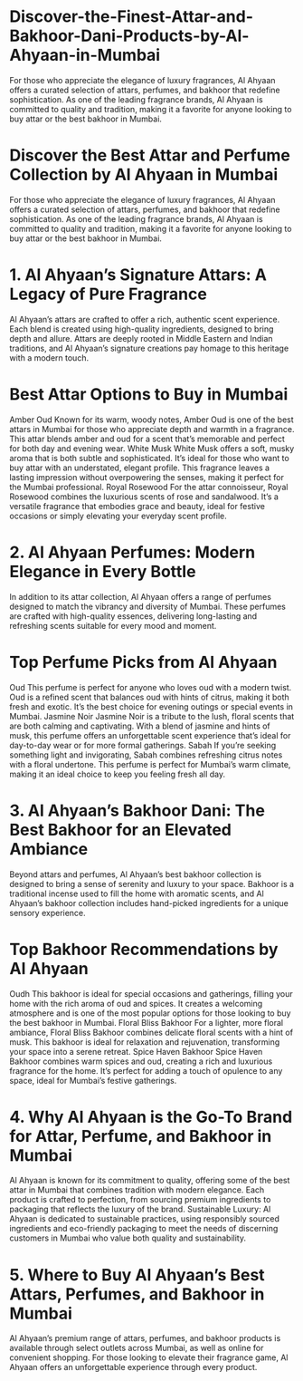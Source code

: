 # Discover-the-Finest-Attar-and-Bakhoor-Dani-Products-by-Al-Ahyaan-in-Mumbai
For those who appreciate the elegance of luxury fragrances, Al Ahyaan offers a curated selection of attars, perfumes, and bakhoor that redefine sophistication. As one of the leading fragrance brands, Al Ahyaan is committed to quality and tradition, making it a favorite for anyone looking to buy attar or the best bakhoor in Mumbai.
# Discover the Best Attar and Perfume Collection by Al Ahyaan in Mumbai
For those who appreciate the elegance of luxury fragrances, Al Ahyaan offers a curated selection of attars, perfumes, and bakhoor that redefine sophistication. As one of the leading fragrance brands, Al Ahyaan is committed to quality and tradition, making it a favorite for anyone looking to buy attar or the best bakhoor in Mumbai.
# 1. Al Ahyaan’s Signature Attars: A Legacy of Pure Fragrance
Al Ahyaan’s attars are crafted to offer a rich, authentic scent experience. Each blend is created using high-quality ingredients, designed to bring depth and allure. Attars are deeply rooted in Middle Eastern and Indian traditions, and Al Ahyaan’s signature creations pay homage to this heritage with a modern touch.
# Best Attar Options to Buy in Mumbai
Amber Oud Known for its warm, woody notes, Amber Oud is one of the best attars in Mumbai for those who appreciate depth and warmth in a fragrance. This attar blends amber and oud for a scent that’s memorable and perfect for both day and evening wear.
White Musk White Musk offers a soft, musky aroma that is both subtle and sophisticated. It’s ideal for those who want to buy attar with an understated, elegant profile. This fragrance leaves a lasting impression without overpowering the senses, making it perfect for the Mumbai professional.
Royal Rosewood For the attar connoisseur, Royal Rosewood combines the luxurious scents of rose and sandalwood. It’s a versatile fragrance that embodies grace and beauty, ideal for festive occasions or simply elevating your everyday scent profile.
# 2. Al Ahyaan Perfumes: Modern Elegance in Every Bottle
In addition to its attar collection, Al Ahyaan offers a range of perfumes designed to match the vibrancy and diversity of Mumbai. These perfumes are crafted with high-quality essences, delivering long-lasting and refreshing scents suitable for every mood and moment.
# Top Perfume Picks from Al Ahyaan
Oud This perfume is perfect for anyone who loves oud with a modern twist. Oud is a refined scent that balances oud with hints of citrus, making it both fresh and exotic. It’s the best choice for evening outings or special events in Mumbai.
Jasmine Noir Jasmine Noir is a tribute to the lush, floral scents that are both calming and captivating. With a blend of jasmine and hints of musk, this perfume offers an unforgettable scent experience that’s ideal for day-to-day wear or for more formal gatherings.
Sabah If you’re seeking something light and invigorating, Sabah combines refreshing citrus notes with a floral undertone. This perfume is perfect for Mumbai’s warm climate, making it an ideal choice to keep you feeling fresh all day.
# 3. Al Ahyaan’s Bakhoor Dani: The Best Bakhoor for an Elevated Ambiance
Beyond attars and perfumes, Al Ahyaan’s best bakhoor collection is designed to bring a sense of serenity and luxury to your space. Bakhoor is a traditional incense used to fill the home with aromatic scents, and Al Ahyaan’s bakhoor collection includes hand-picked ingredients for a unique sensory experience.
# Top Bakhoor Recommendations by Al Ahyaan
Oudh This bakhoor is ideal for special occasions and gatherings, filling your home with the rich aroma of oud and spices. It creates a welcoming atmosphere and is one of the most popular options for those looking to buy the best bakhoor in Mumbai.
Floral Bliss Bakhoor For a lighter, more floral ambiance, Floral Bliss Bakhoor combines delicate floral scents with a hint of musk. This bakhoor is ideal for relaxation and rejuvenation, transforming your space into a serene retreat.
Spice Haven Bakhoor Spice Haven Bakhoor combines warm spices and oud, creating a rich and luxurious fragrance for the home. It’s perfect for adding a touch of opulence to any space, ideal for Mumbai’s festive gatherings.
# 4. Why Al Ahyaan is the Go-To Brand for Attar, Perfume, and Bakhoor in Mumbai
Al Ahyaan is known for its commitment to quality, offering some of the best attar in Mumbai that combines tradition with modern elegance. Each product is crafted to perfection, from sourcing premium ingredients to packaging that reflects the luxury of the brand.
Sustainable Luxury: Al Ahyaan is dedicated to sustainable practices, using responsibly sourced ingredients and eco-friendly packaging to meet the needs of discerning customers in Mumbai who value both quality and sustainability.
# 5. Where to Buy Al Ahyaan’s Best Attars, Perfumes, and Bakhoor in Mumbai
Al Ahyaan’s premium range of attars, perfumes, and bakhoor products is available through select outlets across Mumbai, as well as online for convenient shopping. For those looking to elevate their fragrance game, Al Ahyaan offers an unforgettable experience through every product.
